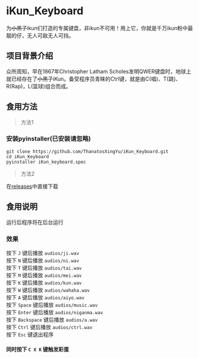 # iKun_Keyboard
为~~小黑子~~ikun们打造的专属键盘，非ikun不可用！用上它，你就是千万ikun粉中最靓的仔，无人可敌无人可挡。  

## 项目背景介绍
众所周知，早在1867年Christopher Latham Scholes发明QWER键盘时，地球上就已经存在了~~小黑子~~iKun。备受程序员青睐的Ctrl键，就是由C(唱)、T(跳)、R(Rap)，L(篮球)组合而成。

## 食用方法
>方法1
### 安装pyinstaller(已安装请忽略)
```
git clone https://github.com/ThanatosXingYu/iKun_Keyboard.git
cd iKun_Keyboard
pyinstaller iKun_keyboard.spec
```

>方法2  

在[releases](https://github.com/ThanatosXingYu/iKun_Keyboard/releases/tag/ikun)中直接下载

## 食用说明
运行后程序将在后台运行
### 效果
按下 `J` 键后播放 `audios/ji.wav`  
按下 `N` 键后播放 `audios/ni.wav`  
按下 `T` 键后播放 `audios/tai.wav`  
按下 `M` 键后播放 `audios/mei.wav`  
按下 `K` 键后播放 `audios/kun.wav`  
按下 `W` 键后播放 `audios/wahaha.wav`  
按下 `A` 键后播放 `audios/aiyo.wav`  
按下 `Space` 键后播放 `audios/music.wav`  
按下 `Enter` 键后播放 `audios/niganma.wav`  
按下 `Backspace` 键后播放 `audios/a.wav`  
按下 `Ctrl` 键后播放 `audios/ctrl.wav`  
按下 `Esc` 键退出程序

#### 同时按下 `C X K` 键触发彩蛋